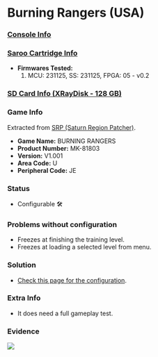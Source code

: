 # Burning Rangers (USA)

### [Console Info](../../../../../Info/Consoles/VA13/README.md)

### [Saroo Cartridge Info](../../../../../Info/Cartridges/RetroGameParadiseStore/1.32F/README.md)

- <b>Firmwares Tested:</b>
  1. MCU: 231125, SS: 231125, FPGA: 05 - v0.2

### [SD Card Info (XRayDisk - 128 GB)](../../../../../Info/SdCards/XRayDisk/128GB/fat32/README.md)

### Game Info

Extracted from [SRP (Saturn Region Patcher)](https://segaxtreme.net/resources/saturn-region-patcher.81/download).

- <b>Game Name:</b> BURNING RANGERS
- <b>Product Number:</b> MK-81803
- <b>Version:</b> V1.001
- <b>Area Code:</b> U
- <b>Peripheral Code:</b> JE

### Status

- Configurable :hammer_and_wrench:

### Problems without configuration

- Freezes at finishing the training level.
- Freezes at loading a selected level from menu.

### Solution

- [Check this page for the configuration](https://github.com/williamdsw/saroo-configuration-list/blob/master/Regions/Retails/USA/MK-81803/README.md).

### Extra Info

- It does need a full gameplay test.

### Evidence

[![](https://img.youtube.com/vi/niGOHJC6QAs/0.jpg)](https://www.youtube.com/watch?v=niGOHJC6QAs)
